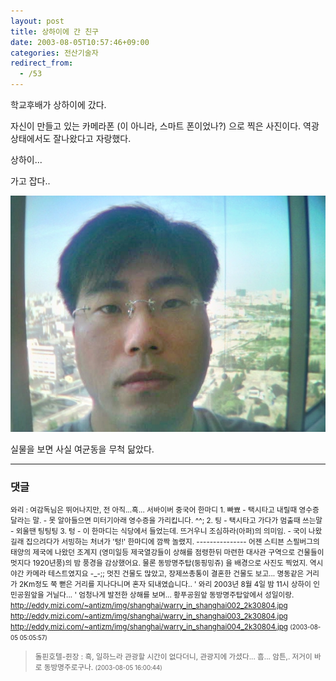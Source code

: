```yaml
---
layout: post
title: 상하이에 간 친구
date: 2003-08-05T10:57:46+09:00
categories: 전산기술자
redirect_from:
  - /53
---
```


학교후배가 상하이에 갔다.

자신이 만들고 있는 카메라폰 (이 아니라, 스마트 폰이었나?) 으로 찍은 사진이다. 역광상태에서도 잘나왔다고 자랑했다.

상하이...

가고 잡다..

![ ](/assets/media/logs_archives_warry_in_shanghai001_2k30804.jpg)

실물을 보면 사실 여균동을 무척 닮았다.

* * *

### 댓글



<!--- cmt:97 --->
<!--- mail: --->
<!--- parent:0 --->

<small>와리 : 여감독님은 뛰어나지만, 전 아직...흑...  서바이버 중국어 한마디 1. 빠뾰    - 택시타고 내릴때 영수증 달라는 말.   - 못 알아들으면 미터기아래 영수증을 가리킵니다. ^^;  2. 팅   - 택시타고 가다가 멈출때 쓰는말   - 외울땐 팅팅팅   3. 텅   - 이 한마디는 식당에서 들었는데. 뜨거우니 조심하라(아퍼)의 의미임.   - 국이 나왔길래 집으려다가 서빙하는 처녀가 '텅!' 한마디에 깜짝 놀랬지.    --------------- 어젠 스티븐 스필버그의 태양의 제국에 나왔던 조계지 (영미일등 제국열강들이 상해를 점령한뒤 마련한 대사관 구역으로 건물들이 멋지다 1920년풍)의 밤 풍경을 감상했어요.  물론 동방명주탑(둥핑밍쥬) 을 배경으로 사진도 찍었지.  역시 야간 카메라 테스트였지요 -_-;;  멋진 건물도 많았고, 장제쓰총통이 결혼한 건물도 보고... 명동같은 거리가 2Km정도 쭉 뻗은 거리를 지나다니며 혼자 되내였습니다.. ' 와리 2003년 8월 4일 밤 11시 상하이 인민공원앞을 거닐다... '  엄청나게 발전한 상해를 보며...  황푸공원앞 동방명주탑앞에서 성일이랑. <a href="http://eddy.mizi.com/~antizm/img/shanghai/warry_in_shanghai002_2k30804.jpg">http://eddy.mizi.com/~antizm/img/shanghai/warry_in_shanghai002_2k30804.jpg</a> <a href="http://eddy.mizi.com/~antizm/img/shanghai/warry_in_shanghai003_2k30804.jpg">http://eddy.mizi.com/~antizm/img/shanghai/warry_in_shanghai003_2k30804.jpg</a> <a href="http://eddy.mizi.com/~antizm/img/shanghai/warry_in_shanghai004_2k30804.jpg">http://eddy.mizi.com/~antizm/img/shanghai/warry_in_shanghai004_2k30804.jpg</a> <small>(2003-08-05 05:05:57)</small></small>


<!--- cmt:98 --->
<!--- mail: --->
<!--- parent:0 --->

> <small>돌핀호텔-쥔장 : 흑, 일하느라 관광할 시간이 없다더니, 관광지에 가셨다... 흠... 암튼,. 저거이 바로 동방명주로구나. <small>(2003-08-05 16:00:44)</small></small>

